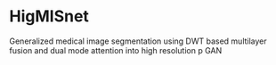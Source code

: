 # HigMISnet
Generalized medical image segmentation using DWT based multilayer fusion and dual mode attention into high resolution p GAN
